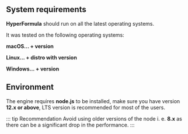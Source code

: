 ## System requirements
**HyperFormula** should run on all the latest operating systems.

It was tested on the following operating systems:

**macOS... + version**

**Linux... + distro with version**

**Windows... + version**

## Environment 

The engine requires **node.js** to be installed, make sure you have version **12.x or above**, LTS version is recommended for most of the users.

::: tip Recommendation
Avoid using older versions of the node i. e. **8.x** as there can be a significant drop in the performance.
:::